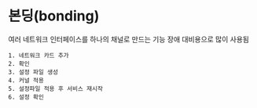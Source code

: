 본딩(bonding)
=============
여러 네트워크 인터페이스를 하나의 채널로 만드는 기능
장애 대비용으로 많이 사용됨
```
1. 네트워크 카드 추가
2. 확인
3. 설정 파일 생성
4. 커널 적용
5. 설정파일 적용 후 서비스 재시작
6. 설정 확인
```
